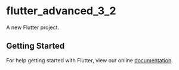 # flutter_advanced_3_2

A new Flutter project.

## Getting Started

For help getting started with Flutter, view our online
[documentation](https://flutter.io/).
